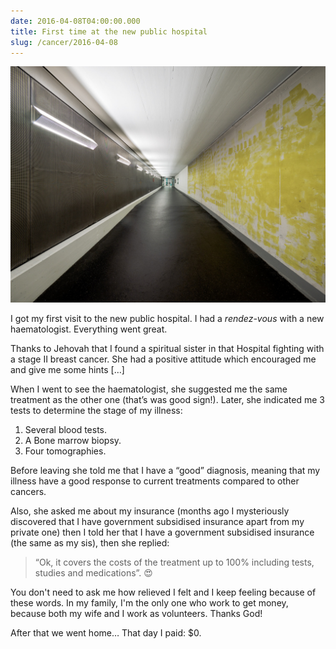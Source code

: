 ```yaml
---
date: 2016-04-08T04:00:00.000
title: First time at the new public hospital
slug: /cancer/2016-04-08
---
```


![Hospital hall](/images/cancer/o5yvngKcRz1vsn3evo1.jpg)

I got my first visit to the new public hospital. I had a _rendez-vous_ with a new haematologist. Everything went great.

Thanks to Jehovah that I found a spiritual sister in that Hospital fighting with a stage II breast cancer. She had a positive attitude which encouraged me and give me some hints […]

When I went to see the haematologist, she suggested me the same treatment as the other one (that’s was good sign!). Later, she indicated me 3 tests to determine the stage of my illness:

1.  Several blood tests.
2.  A Bone marrow biopsy.
3.  Four tomographies.

Before leaving she told me that I have a “good” diagnosis, meaning that my illness have a good response to current treatments compared to other cancers.

Also, she asked me about my insurance (months ago I mysteriously discovered that I have government subsidised insurance apart from my private one) then I told her that I have a government subsidised insurance (the same as my sis), then she replied:

> “Ok, it covers the costs of the treatment up to 100% including tests, studies and medications”. 😍

You don't need to ask me how relieved I felt and I keep feeling because of these words. In my family, I'm the only one who work to get money, because both my wife and I work as volunteers. Thanks God!

After that we went home… That day I paid: $0.
